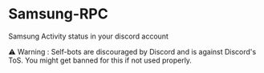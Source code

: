 # Samsung-RPC
Samsung Activity status in your discord account




⚠️ Warning : Self-bots are discouraged by Discord and is against Discord's ToS. You might get banned for this if not used properly.
